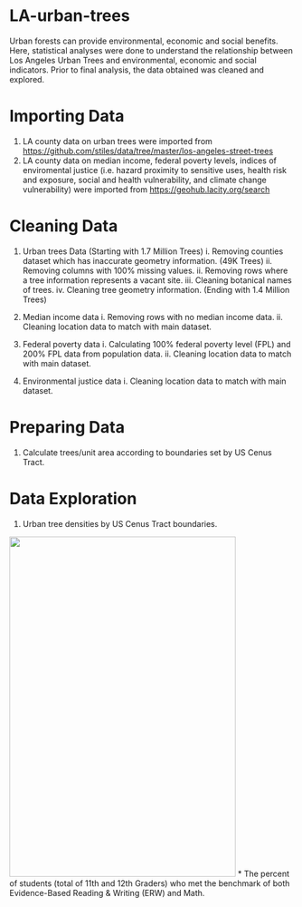 # LA-urban-trees
Urban forests can provide environmental, economic and social benefits. Here, statistical analyses were done to understand the relationship between Los Angeles Urban Trees and environmental, economic and social indicators. Prior to final analysis, the data obtained was cleaned and explored. 

# Importing Data

1. LA county data on urban trees were imported from https://github.com/stiles/data/tree/master/los-angeles-street-trees
2. LA county data on median income, federal poverty levels, indices of enviromental justice (i.e. hazard proximity to sensitive uses, health risk and exposure, social and health vulnerability, and climate change vulnerability) were imported from https://geohub.lacity.org/search

# Cleaning Data

1. Urban trees Data (Starting with 1.7 Million Trees)
  i. Removing counties dataset which has inaccurate geometry information. (49K Trees)
  ii. Removing columns with 100% missing values.
  ii. Removing rows where a tree information represents a vacant site.
  iii. Cleaning botanical names of trees.
  iv. Cleaning tree geometry information. (Ending with 1.4 Million Trees)
  
2. Median income data
  i. Removing rows with no median income data.
  ii. Cleaning location data to match with main dataset.
  
3. Federal poverty data
  i. Calculating 100% federal poverty level (FPL) and 200% FPL data from population data.
  ii. Cleaning location data to match with main dataset.
  
4. Environmental justice data
  i. Cleaning location data to match with main dataset.
  
# Preparing Data
1. Calculate trees/unit area according to boundaries set by US Cenus Tract. 

# Data Exploration

1. Urban tree densities by US Cenus Tract boundaries.

<img src="https://user-images.githubusercontent.com/70302224/98636877-81c12380-22dc-11eb-927d-03d631a695b9.png" width="400" height="600"/>
* The percent of students (total of 11th and 12th Graders) who met the benchmark of both Evidence-Based Reading & Writing (ERW) and Math.
